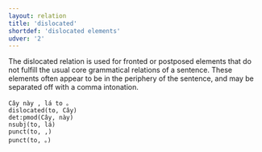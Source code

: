 ```yaml
---
layout: relation
title: 'dislocated'
shortdef: 'dislocated elements'
udver: '2'
---
```


The dislocated relation is used for fronted or postposed elements that do not fulfill the usual core
grammatical relations of a sentence. These elements often appear to be in the periphery of the
sentence, and may be separated off with a comma intonation.

~~~ sdparse
Cây này , lá to 。
dislocated(to, Cây)
det:pmod(Cây, này)
nsubj(to, lá)
punct(to, ,)
punct(to, 。)
~~~

<!-- Interlanguage links updated Po 6. listopadu 2023, 21:42:52 CET -->
